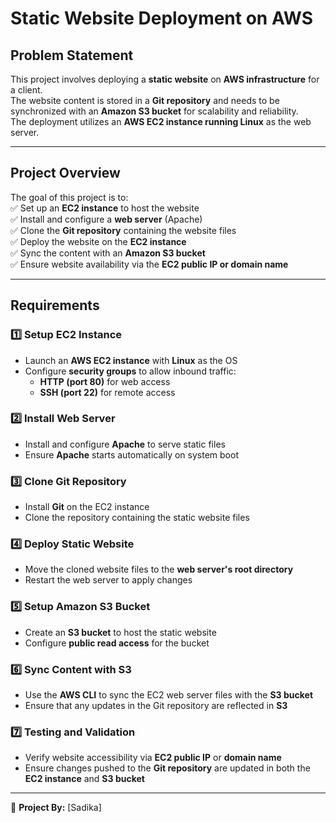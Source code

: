 # Static Website Deployment on AWS 

## Problem Statement  

This project involves deploying a **static website** on **AWS infrastructure** for a client.  
The website content is stored in a **Git repository** and needs to be synchronized with an **Amazon S3 bucket** for scalability and reliability.  
The deployment utilizes an **AWS EC2 instance running Linux** as the web server.  

---

## Project Overview  

The goal of this project is to:  
✅ Set up an **EC2 instance** to host the website  
✅ Install and configure a **web server** (Apache)  
✅ Clone the **Git repository** containing the website files  
✅ Deploy the website on the **EC2 instance**  
✅ Sync the content with an **Amazon S3 bucket**  
✅ Ensure website availability via the **EC2 public IP or domain name**  

---

## Requirements  

### 1️⃣ Setup EC2 Instance  
- Launch an **AWS EC2 instance** with **Linux** as the OS  
- Configure **security groups** to allow inbound traffic:  
  - **HTTP (port 80)** for web access  
  - **SSH (port 22)** for remote access  

### 2️⃣ Install Web Server  
- Install and configure **Apache** to serve static files  
- Ensure **Apache** starts automatically on system boot  

### 3️⃣ Clone Git Repository  
- Install **Git** on the EC2 instance  
- Clone the repository containing the static website files  

### 4️⃣ Deploy Static Website  
- Move the cloned website files to the **web server's root directory**  
- Restart the web server to apply changes  

### 5️⃣ Setup Amazon S3 Bucket  
- Create an **S3 bucket** to host the static website  
- Configure **public read access** for the bucket  

### 6️⃣ Sync Content with S3  
- Use the **AWS CLI** to sync the EC2 web server files with the **S3 bucket**  
- Ensure that any updates in the Git repository are reflected in **S3**  

### 7️⃣ Testing and Validation  
- Verify website accessibility via **EC2 public IP** or **domain name**  
- Ensure changes pushed to the **Git repository** are updated in both the **EC2 instance** and **S3 bucket**  

---

🎯 **Project By:** [Sadika]   

